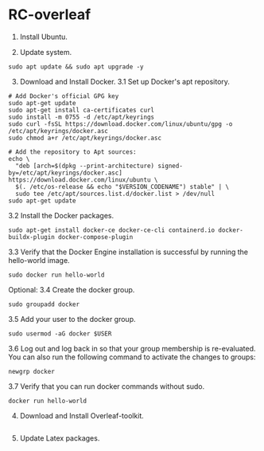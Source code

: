 # RC-overleaf

1. Install Ubuntu.

2. Update system.
```
sudo apt update && sudo apt upgrade -y
```

3. Download and Install Docker.
  3.1 Set up Docker's apt repository.
  ```
  # Add Docker's official GPG key
  sudo apt-get update
  sudo apt-get install ca-certificates curl
  sudo install -m 0755 -d /etc/apt/keyrings
  sudo curl -fsSL https://download.docker.com/linux/ubuntu/gpg -o /etc/apt/keyrings/docker.asc
  sudo chmod a+r /etc/apt/keyrings/docker.asc

  # Add the repository to Apt sources:
  echo \
    "deb [arch=$(dpkg --print-architecture) signed-by=/etc/apt/keyrings/docker.asc] https://download.docker.com/linux/ubuntu \
    $(. /etc/os-release && echo "$VERSION_CODENAME") stable" | \
    sudo tee /etc/apt/sources.list.d/docker.list > /dev/null
  sudo apt-get update
  ```
    
  3.2 Install the Docker packages.
  ```
  sudo apt-get install docker-ce docker-ce-cli containerd.io docker-buildx-plugin docker-compose-plugin
  ```

  3.3 Verify that the Docker Engine installation is successful by running the hello-world image.
  ```
  sudo docker run hello-world
  ```

  Optional:
  3.4 Create the docker group.
  ```
  sudo groupadd docker
  ```

  3.5 Add your user to the docker group.
  ```
  sudo usermod -aG docker $USER
  ```

  3.6 Log out and log back in so that your group membership is re-evaluated.
  You can also run the following command to activate the changes to groups:
  ```
  newgrp docker
  ```

  3.7 Verify that you can run docker commands without sudo.
  ```
  docker run hello-world
  ```

4. Download and Install Overleaf-toolkit.
```

```

5. Update Latex packages.
```

```
